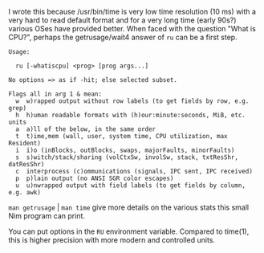 I wrote this because /usr/bin/time is very low time resolution (10 ms) with a
very hard to read default format and for a very long time (early 90s?) various
OSes have provided better.  When faced with the question "What is CPU?", perhaps
the getrusage/wait4 answer of `ru` can be a first step.

```
Usage:

  ru [-whatiscpu] <prog> [prog args...]

No options => as if -hit; else selected subset.

Flags all in arg 1 & mean:
  w  w)rapped output without row labels (to get fields by row, e.g. grep)
  h  h)uman readable formats with (h)our:minute:seconds, MiB, etc. units
  a  a)ll of the below, in the same order
  t  t)ime,mem (wall, user, system time, CPU utilization, max Resident)
  i  i)o (inBlocks, outBlocks, swaps, majorFaults, minorFaults)
  s  s)witch/stack/sharing (volCtxSw, involSw, stack, txtResShr, datResShr)
  c  interprocess (c)ommunications (signals, IPC sent, IPC received)
  p  p)lain output (no ANSI SGR color escapes)
  u  u)nwrapped output with field labels (to get fields by column, e.g. awk)
```

`man getrusage` | `man time` give more details on the various stats this small
Nim program can print.

You can put options in the `RU` environment variable.  Compared to time(1), this
is higher precision with more modern and controlled units.
